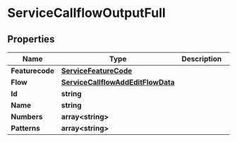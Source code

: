 

# ServiceCallflowOutputFull


## Properties

| Name | Type | Description | Notes |
|------------ | ------------- | ------------- | -------------|
|**Featurecode** | [**ServiceFeatureCode**](ServiceFeatureCode.md) |  |  [optional] |
|**Flow** | [**ServiceCallflowAddEditFlowData**](ServiceCallflowAddEditFlowData.md) |  |  [optional] |
|**Id** | **string** |  |  [optional] |
|**Name** | **string** |  |  [optional] |
|**Numbers** | **array&lt;string&gt;** |  |  |
|**Patterns** | **array&lt;string&gt;** |  |  |



